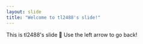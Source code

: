```yaml
---
layout: slide
title: "Welcome to tl2488's slide!"
---
```

This is tl2488's slide :tada:
Use the left arrow to go back!

